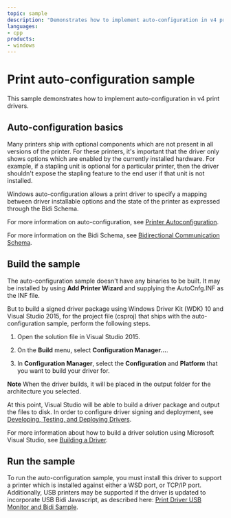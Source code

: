 ```yaml
---
topic: sample
description: "Demonstrates how to implement auto-configuration in v4 print drivers."
languages:
- cpp
products:
- windows
---
```


<!---
    name: Print auto-configuration sample
    platform: Utility
    language: cpp
    category: Print
    description: Demonstrates how to implement auto-configuration in v4 print drivers.
    samplefwlink: http://go.microsoft.com/fwlink/p/?LinkId=617938
--->

# Print auto-configuration sample

This sample demonstrates how to implement auto-configuration in v4 print drivers.

## Auto-configuration basics

Many printers ship with optional components which are not present in all versions of the printer. For these printers, it's important that the driver only shows options which are enabled by the currently installed hardware. For example, if a stapling unit is optional for a particular printer, then the driver shouldn't expose the stapling feature to the end user if that unit is not installed.

Windows auto-configuration allows a print driver to specify a mapping between driver installable options and the state of the printer as expressed through the Bidi Schema. 

For more information on auto-configuration, see [Printer Autoconfiguration](http://msdn.microsoft.com/en-us/library/windows/hardware/ff560774(v=vs.85).aspx).

For more information on the Bidi Schema, see [Bidirectional Communication Schema](https://msdn.microsoft.com/en-us/library/windows/hardware/ff545169(v=vs.85).aspx).

## Build the sample

The auto-configuration sample doesn't have any binaries to be built. It may be installed by using **Add Printer Wizard** and supplying the AutoCnfg.INF as the INF file.

But to build a signed driver package using Windows Driver Kit (WDK) 10 and Visual Studio 2015, for the project file (csproj) that ships with the auto-configuration sample, perform the following steps.

1. Open the solution file in Visual Studio 2015.

2. On the **Build** menu, select **Configuration Manager...**.

3. In **Configuration Manager**, select the **Configuration** and **Platform** that you want to build your driver for.

**Note** When the driver builds, it will be placed in the output folder for the architecture you selected.

At this point, Visual Studio will be able to build a driver package and output the files to disk. In order to configure driver signing and deployment, see [Developing, Testing, and Deploying Drivers](http://msdn.microsoft.com/en-us/library/windows/hardware/ff554651(v=vs.85).aspx).

For more information about how to build a driver solution using Microsoft Visual Studio, see [Building a Driver](http://msdn.microsoft.com/en-us/library/windows/hardware/ff554644).

## Run the sample

To run the auto-configuration sample, you must install this driver to support a printer which is installed against either a WSD port, or TCP/IP port. Additionally, USB printers may be supported if the driver is updated to incorporate USB Bidi Javascript, as described here: [Print Driver USB Monitor and Bidi Sample](https://github.com/Microsoft/Windows-driver-samples/tree/master/print/v4PrintDriverSamples/v4PrintDriver-USBMon-Bidi-Extension).
